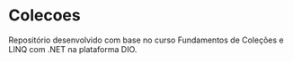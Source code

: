 # Colecoes
Repositório desenvolvido com base no curso Fundamentos de Coleções e LINQ com .NET na plataforma DIO.
